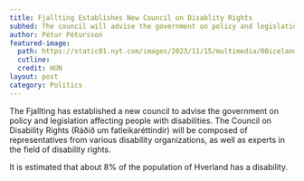 ```yaml
---
title: Fjallting Establishes New Council on Disablity Rights
subhed: The council will advise the government on policy and legislation affecting people with disabilities.
author: Pétur Pétursson
featured-image: 
  path: https://static01.nyt.com/images/2023/11/15/multimedia/00iceland-sterilizations-08-qlvw-EN/00iceland-sterilizations-08-qlvw-superJumbo.jpg?quality=75&auto=webp
  cutline: 
  credit: HÚN
layout: post
category: Politics
---
```


The Fjallting has established a new council to advise the government on policy and legislation affecting people with disabilities. The Council on Disability Rights (Ráðið um fatleikaréttindir) will be composed of representatives from various disability organizations, as well as experts in the field of disability rights.

It is estimated that about 8% of the population of Hverland has a disability.

<div style="min-height:473px"><script type="text/javascript" defer src="https://datawrapper.dwcdn.net/sF2BN/embed.js?v=1" charset="utf-8"></script><noscript><img src="https://datawrapper.dwcdn.net/sF2BN/full.png" alt="" /></noscript></div>